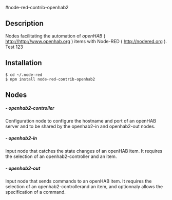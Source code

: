 #node-red-contrib-openhab2
## Description

Nodes facilitating the automation of *openHAB* ( <http://http://www.openhab.org> ) items with Node-RED ( <http://nodered.org> ).
Test 123
## Installation

```
$ cd ~/.node-red
$ npm install node-red-contrib-openhab2
```

## Nodes

##### - openhab2-controller

Configuration node to configure the hostname and port of an openHAB server and to be shared by the openhab2-in and openhab2-out nodes.

##### - openhab2-in

Input node that catches the state changes of an openHAB item.
It requires the selection of an openhab2-controller and an item.

##### - openhab2-out

Input node that sends commands to an openHAB item.
It requires the selection of an openhab2-controllerand an item, and optionnaly allows the specification of a command.

